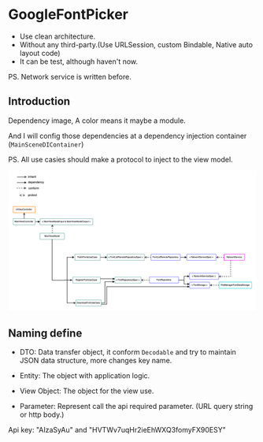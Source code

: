 # GoogleFontPicker

-   Use clean architecture.
-   Without any third-party.(Use URLSession, custom Bindable, Native auto layout code)
-   It can be test, although haven't now.

PS. Network service is written before.

## Introduction

Dependency image, A color means it maybe a module.

And I will config those dependencies at a dependency injection container (`MainSceneDIContainer`)

PS. All use casies should make a protocol to inject to the view model.

![Dependency](./readme_resource/Dependency.png)



## Naming define

-   DTO: Data transfer object, it conform `Decodable` and try to maintain JSON data structure, more changes key name.

-   Entity: The object with application logic.
-   View Object: The object for the view use.

-   Parameter: Represent call the api required parameter. (URL query string or http body.)



Api key: "AIzaSyAu" and "HVTWv7uqHr2ieEhWXQ3fomyFX90ESY"
